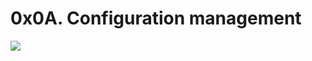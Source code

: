 # 0x0A. Configuration management
![](https://s3.amazonaws.com/intranet-projects-files/holbertonschool-sysadmin_devops/292/4i8il3B.gif)
